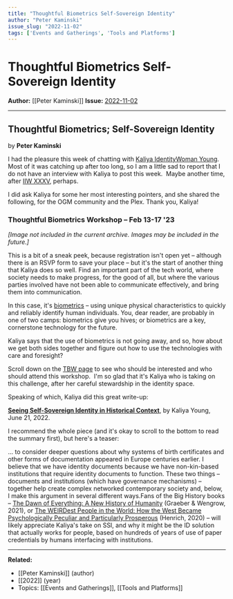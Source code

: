 ```yaml
---
title: "Thoughtful Biometrics Self-Sovereign Identity"
author: "Peter Kaminski"
issue_slug: "2022-11-02"
tags: ['Events and Gatherings', 'Tools and Platforms']
---
```


# Thoughtful Biometrics Self-Sovereign Identity

**Author:** [[Peter Kaminski]]
**Issue:** [2022-11-02](https://plex.collectivesensecommons.org/2022-11-02/)

---

## Thoughtful Biometrics; Self-Sovereign Identity
by **Peter Kaminski**

I had the pleasure this week of chatting with [Kaliya IdentityWoman Young](https://identitywoman.net/about-kaliya/bio/). Most of it was catching up after too long, so I am a little sad to report that I do not have an interview with Kaliya to post this week.  Maybe another time, after [IIW XXXV](https://internetidentityworkshop.com/), perhaps.

I did ask Kaliya for some her most interesting pointers, and she shared the following, for the OGM community and the Plex. Thank you, Kaliya!

### Thoughtful Biometrics Workshop – Feb 13-17 '23

*[Image not included in the current archive. Images may be included in the future.]*

This is a bit of a sneak peek, because registration isn't open yet – although there is an RSVP form to save your place – but it's the start of another thing that Kaliya does so well. Find an important part of the tech world, where society needs to make progress, for the good of all, but where the various parties involved have not been able to communicate effectively, and bring them into communication.

In this case, it's [biometrics](https://en.wikipedia.org/wiki/Biometrics) – using unique physical characteristics to quickly and reliably identify human individuals. You, dear reader, are probably in one of two camps: biometrics give you hives; or biometrics are a key, cornerstone technology for the future.

Kaliya says that the use of biometrics is not going away, and so, how about we get both sides together and figure out how to use the technologies with care and foresight?

Scroll down on the [TBW page](https://www.thoughtfulbiometrics.org/) to see who should be interested and who should attend this workshop.  I'm so glad that it's Kaliya who is taking on this challenge, after her careful stewardship in the identity space.

Speaking of which, Kaliya did this great write-up:

**[Seeing Self-Sovereign Identity in Historical Context](https://identitywoman.net/seeing-self-sovereign-identity-in-historical-context/)**, by Kaliya Young, June 21, 2022.

I recommend the whole piece (and it's okay to scroll to the bottom to read the summary first), but here's a teaser:

... to consider deeper questions about why systems of birth certificates and other forms of documentation appeared in Europe centuries earlier. I believe that we have identity documents because we have non-kin-based institutions that require identity documents to function. These two things – documents and institutions (which have governance mechanisms) – together help create complex networked contemporary society and, below, I make this argument in several different ways.Fans of the Big History books – [The Dawn of Everything: A New History of Humanity](https://en.wikipedia.org/wiki/The_Dawn_of_Everything) (Graeber & Wengrow, 2021), or [The WEIRDest People in the World: How the West Became Psychologically Peculiar and Particularly Prosperous](https://en.wikipedia.org/wiki/The_WEIRDest_People_in_the_World) (Henrich, 2020) – will likely appreciate Kaliya's take on SSI, and why it might be the ID solution that actually works for people, based on hundreds of years of use of paper credentials by humans interfacing with institutions.

---

**Related:**
- [[Peter Kaminski]] (author)
- [[2022]] (year)
- Topics: [[Events and Gatherings]], [[Tools and Platforms]]

